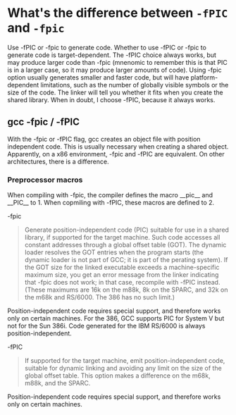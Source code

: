 
# What's the difference between  `-fPIC`  and `-fpic` 

Use -fPIC or -fpic to generate code. 
  Whether to use -fPIC or -fpic to generate code is target-dependent. 
The -fPIC choice always works, but may produce larger code than -fpic (mnenomic to remember this is that PIC is in a larger case, so it may produce larger amounts of code). 
Using -fpic option usually generates smaller and faster code, but will have platform-dependent limitations, such as the number of globally visible symbols or the size of the code. 
The linker will tell you whether it fits when you create the shared library. 
When in doubt, I choose -fPIC, because it always works.


## gcc -fpic / -fPIC

  With the -fpic or -fPIC flag, gcc creates an object file with position independent code. This is usually necessary when creating a shared object.
Apparently, on a x86 environment, -fpic and -fPIC are equivalent. On other architectures, there is a difference.

### Preprocessor macros
  When compiling with -fpic, the compiler defines the macro \_\_pic\_\_ and \_\_PIC\_\_ to 1. When copmiling with -fPIC, these macros are defined to 2.

-fpic
> Generate position-independent code (PIC) suitable for use in a shared library, if supported for the target
> machine. Such code accesses all constant addresses through a global offset table (GOT). The dynamic
> loader resolves the GOT entries when the program starts (the dynamic loader is not part of GCC; it is part of the
> perating system). If the GOT size for the linked executable exceeds a machine-specific maximum size, you
> get an error message from the linker indicating that -fpic does not work; in that case, recompile with
> -fPIC instead. (These maximums are 16k on the m88k, 8k on the SPARC, and 32k on the m68k and RS/6000. The 386
> has no such limit.)

  Position-independent code requires special support, and therefore works only on certain machines. For the
386, GCC supports PIC for System V but not for the Sun 386i. Code generated for the IBM RS/6000 is always
position-independent.


-fPIC
> If supported for the target machine, emit position-independent code, suitable for dynamic linking and
> avoiding any limit on the size of the global offset table. This option makes a difference on the m68k, m88k,
> and the SPARC.

  Position-independent code requires special support, and therefore works only on certain machines.

